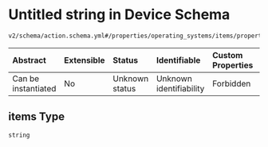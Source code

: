 # Untitled string in Device Schema

```txt
v2/schema/action.schema.yml#/properties/operating_systems/items/properties/steps/items/properties/actions/items/oneOf/17/properties/adb:reboot/properties/args/items
```



| Abstract            | Extensible | Status         | Identifiable            | Custom Properties | Additional Properties | Access Restrictions | Defined In                                                          |
| :------------------ | :--------- | :------------- | :---------------------- | :---------------- | :-------------------- | :------------------ | :------------------------------------------------------------------ |
| Can be instantiated | No         | Unknown status | Unknown identifiability | Forbidden         | Allowed               | none                | [device.schema.json*](../device.schema.json "open original schema") |

## items Type

`string`

